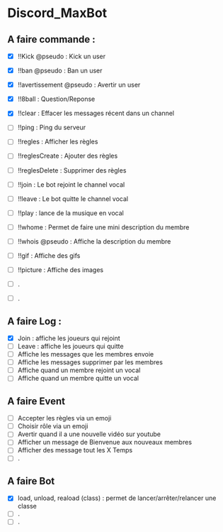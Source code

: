 # Discord_MaxBot

## A faire commande :
- [X]  !!Kick @pseudo : Kick un user
- [X]  !!ban @pseudo : Ban un user
- [X]  !!avertissement @pseudo : Avertir un user
- [X]  !!8ball : Question/Reponse
- [X]  !!clear : Effacer les messages récent dans un channel
- [ ]  !!ping : Ping du serveur
- [ ]  !!regles : Afficher les règles
- [ ]  !!reglesCreate : Ajouter des règles
- [ ]  !!reglesDelete : Supprimer des règles
- [ ]  !!join : Le bot rejoint le channel vocal
- [ ]  !!leave : Le bot quitte le channel vocal
- [ ]  !!play <lien> : lance de la musique en vocal
- [ ]  !!whome : Permet de faire une mini description du membre
- [ ]  !!whois @pseudo : Affiche la description du membre
- [ ]  !!gif : Affiche des gifs
- [ ]  !!picture : Affiche des images
- [ ]  .
- [ ]  .


## A faire Log :
- [X]  Join : affiche les joueurs qui rejoint
- [ ]  Leave : affiche les joueurs qui quitte
- [ ]  Affiche les messages que les membres envoie
- [ ]  Affiche les messages supprimer par les membres
- [ ]  Affiche quand un membre rejoint un vocal
- [ ]  Affiche quand un membre quitte un vocal

## A faire Event
- [ ]  Accepter les règles via un emoji
- [ ]  Choisir rôle via un emoji
- [ ]  Avertir quand il a une nouvelle vidéo sur youtube
- [ ]  Afficher un message de Bienvenue aux nouveaux membres
- [ ]  Afficher des message tout les X Temps
- [ ]  .

## A faire Bot
- [X]  load, unload, reaload (class) : permet de lancer/arrêter/relancer une classe
- [ ]  .
- [ ]  .
